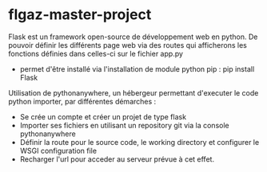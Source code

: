 # flgaz-master-project

Flask est un framework open-source de développement web en python. De pouvoir définir les différents page web via des routes qui afficherons les fonctions définies dans celles-ci sur le fichier app.py

- permet d'être installé via l'installation de module python pip : pip install Flask

Utilisation de pythonanywhere, un hébergeur permettant d'executer le code python importer, par différentes démarches :

- Se crée un compte et créer un projet de type flask
- Importer ses fichiers en utilisant un repository git via la console pythonanywhere
- Définir la route pour le source code, le working directory et configurer le WSGI configuration file
- Recharger l'url pour acceder au serveur prévue à cet effet.

